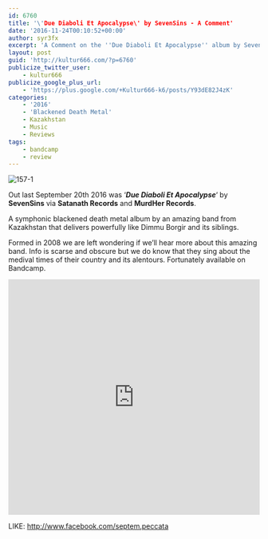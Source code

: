 ```yaml
---
id: 6760
title: '\'Due Diaboli Et Apocalypse\' by SevenSins - A Comment'
date: '2016-11-24T00:10:52+00:00'
author: syr3fx
excerpt: 'A Comment on the ''Due Diaboli Et Apocalypse'' album by SevenSins (2016).'
layout: post
guid: 'http://kultur666.com/?p=6760'
publicize_twitter_user:
    - kultur666
publicize_google_plus_url:
    - 'https://plus.google.com/+Kultur666-k6/posts/Y93dE82J4zK'
categories:
    - '2016'
    - 'Blackened Death Metal'
    - Kazakhstan
    - Music
    - Reviews
tags:
    - bandcamp
    - review
---
```


![157-1](http://localhost:8080/wp-content/uploads/2016/11/157-1.jpg)

Out last September 20th 2016 was ‘***Due Diaboli Et Apocalypse***‘ by **SevenSins** via **Satanath Records** and **MurdHer Records**.

A symphonic blackened death metal album by an amazing band from Kazakhstan that delivers powerfully like Dimmu Borgir and its siblings.

Formed in 2008 we are left wondering if we’ll hear more about this amazing band. Info is scarse and obscure but we do know that they sing about the medival times of their country and its alentours. Fortunately available on Bandcamp.

<iframe style="border: 0; width: 100%; height: 472px;" src="https://bandcamp.com/EmbeddedPlayer/album=2095360177/size=large/bgcol=333333/linkcol=e99708/tracklist=false/transparent=true/" seamless></iframe>

LIKE: <http://www.facebook.com/septem.peccata>